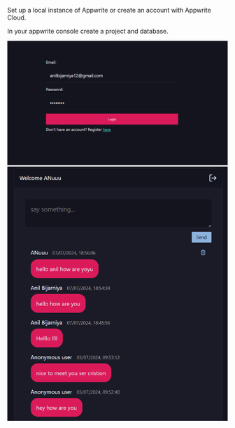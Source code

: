 Set up a local instance of Appwrite or create an account with Appwrite Cloud.

In your appwrite console create a project and database.



![alt text](https://github.com/anil1047/Chatapp/blob/main/Demo1.png)
![alt text](https://github.com/anil1047/Chatapp/blob/main/Demo2.png)
